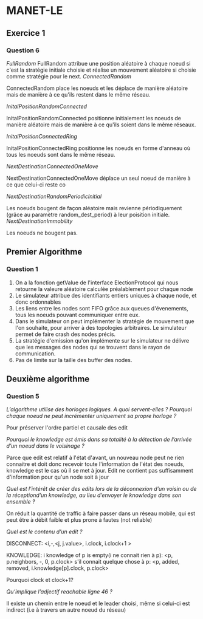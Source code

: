 # MANET-LE

## Exercice 1
### Question 6
*FullRandom*
FullRandom attribue une position aléatoire à chaque noeud si c'est la stratégie initiale choisie et réalise un mouvement aléatoire si choisie comme stratégie pour le next.
*ConnectedRandom*

ConnectedRandom place les noeuds et les déplace de manière aléatoire mais de manière à ce qu'ils restent dans le même réseau.

*InitalPositionRandomConnected*

InitalPositionRandomConnected positionne initialement les noeuds de manière aléatoire mais de manière à ce qu'ils soient dans le même réseaux.

*InitalPositionConnectedRing*

InitalPositionConnectedRing positionne les noeuds en forme d'anneau où tous les noeuds sont dans le même réseau.

*NextDestinationConnectedOneMove*

NextDestinationConnectedOneMove déplace un seul noeud de manière à ce que celui-ci reste co

*NextDestinationRandomPeriodicInitial*

Les noeuds bougent de façon aléatoire mais revienne périodiquement (grâce au paramètre random_dest_period) à leur poisition initiale.
*NextDestinationImmobility*

Les noeuds ne bougent pas.
## Premier Algorithme
### Question 1
1. On a la fonction getValue de l'interface ElectionProtocol qui nous retourne la valeure aléatoire calculée préalablement pour chaque node
2. Le simulateur attribue des identifiants entiers uniques à chaque node, et donc ordonnables
3. Les liens entre les nodes sont FIFO grâce aux queues d'évenements, tous les noeuds pouvant communiquer entre eux.
4. Dans le simulateur on peut implémenter la stratégie de mouvement que l'on souhaite, pour arriver à des topologies arbitraires. Le simulateur permet de faire crash des nodes précis.
5. La stratégie d'emission qu'on implémente sur le simulateur ne délivre que les messages des nodes qui se trouvent dans le rayon de communication.
6. Pas de limite sur la taille des buffer des nodes.


## Deuxième algorithme
### Question 5
*L’algorithme utilise des horloges logiques. A quoi servent-elles ? Pourquoi chaque noeud ne peut incrémenter uniquement sa propre horloge ?*

Pour préserver l'ordre partiel et causale des edit

*Pourquoi le knowledge est émis dans sa totalité à la détection de l’arrivée d’un noeud dans le voisinage ?*

Parce que edit est relatif à l'état d'avant, un nouveau node peut ne rien connaitre et doit donc recevoir toute l'information de l'état des noeuds, knowledge est le cas où il se met à jour. Edit ne contient pas suffisamment d'information pour qu'un node soit à jour

*Quel est l’intérêt de créer des edits lors de la déconnexion d’un voisin ou de la réceptiond’un knowledge, au lieu d’envoyer le knowledge dans son ensemble ?*

On réduit la quantité de traffic à faire passer dans un réseau mobile, qui est peut être à débit faible et plus prone à fautes (not reliable)

*Quel est le contenu d’un edit ?*

DISCONNECT:
 <i,-,<j, j.value>, i.clock, i.clock+1 >

KNOWLEDGE:
 i knowledge of p is empty(i ne connait rien à p):
 <p, p.neighbors, -, 0, p.clock>
 s'il connait quelque chose à p:
 <p, added, removed, i.knowledge[p].clock, p.clock>

Pourquoi clock et clock+1?

*Qu’implique l’adjectif reachable ligne 46 ?*

Il existe un chemin entre le noeud et le leader choisi, même si celui-ci est indirect (i.e à travers un autre noeud du réseau)
